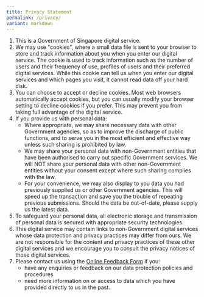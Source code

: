 ```yaml
---
title: Privacy Statement
permalink: /privacy/
variant: markdown
---
```

1.  This is a Government of Singapore digital service.
2.  We may use "cookies", where a small data file is sent to your browser to store and track information about you when you enter our digital service. The cookie is used to track information such as the number of users and their frequency of use, profiles of users and their preferred digital services. While this cookie can tell us when you enter our digital services and which pages you visit, it cannot read data off your hard disk.
3.  You can choose to accept or decline cookies. Most web browsers automatically accept cookies, but you can usually modify your browser setting to decline cookies if you prefer. This may prevent you from taking full advantage of the digital service.
4.  If you provide us with personal data:
    *   Where appropriate, we may share necessary data with other Government agencies, so as to improve the discharge of public functions, and to serve you in the most efficient and effective way unless such sharing is prohibited by law.
    *   We may share your personal data with non-Government entities that have been authorised to carry out specific Government services. We will NOT share your personal data with other non-Government entities without your consent except where such sharing complies with the law.
    *   For your convenience, we may also display to you data you had previously supplied us or other Government agencies. This will speed up the transaction and save you the trouble of repeating previous submissions. Should the data be out-of-date, please supply us the latest data.
5.  To safeguard your personal data, all electronic storage and transmission of personal data is secured with appropriate security technologies.
6.  This digital service may contain links to non-Government digital services whose data protection and privacy practices may differ from ours. We are not responsible for the content and privacy practices of these other digital services and we encourage you to consult the privacy notices of those digital services.
7.  Please contact us using the [Online Feedback Form](http://www.moe.gov.sg/feedback/) if you:
    *   have any enquiries or feedback on our data protection policies and procedures
    *   need more information on or access to data which you have provided directly to us in the past.